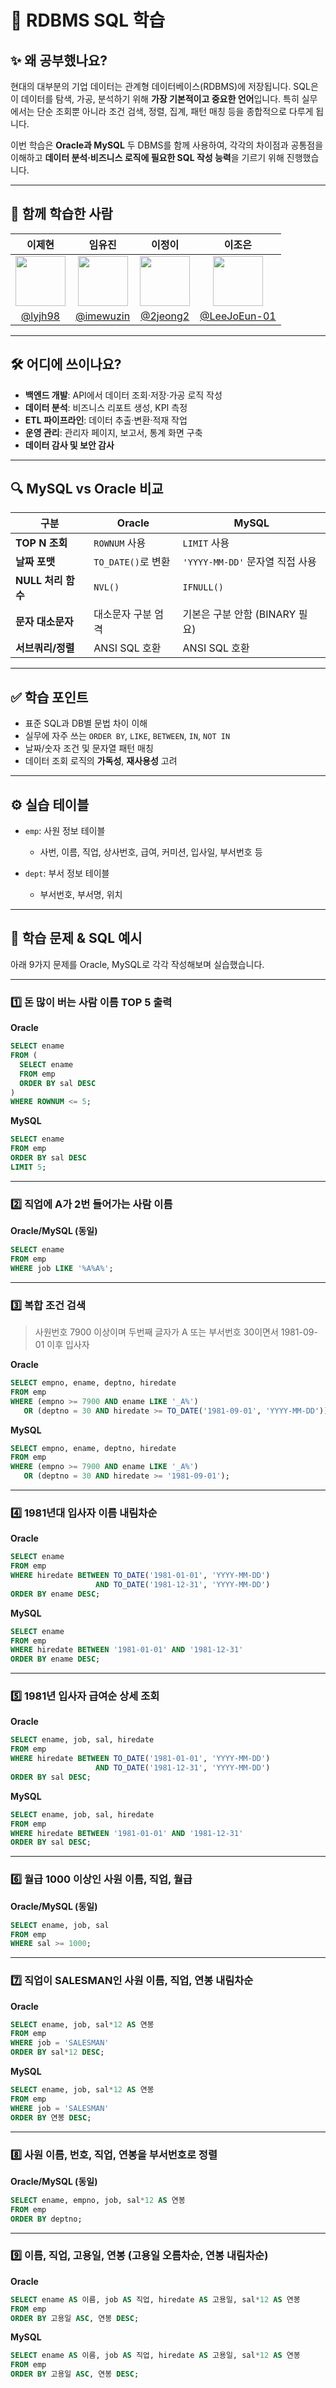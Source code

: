 # 📘 RDBMS SQL 학습

## ✨ 왜 공부했나요?

현대의 대부분의 기업 데이터는 관계형 데이터베이스(RDBMS)에 저장됩니다.
SQL은 이 데이터를 탐색, 가공, 분석하기 위해 **가장 기본적이고 중요한 언어**입니다.
특히 실무에서는 단순 조회뿐 아니라 조건 검색, 정렬, 집계, 패턴 매칭 등을 종합적으로 다루게 됩니다.

이번 학습은 **Oracle과 MySQL** 두 DBMS를 함께 사용하여, 각각의 차이점과 공통점을 이해하고 **데이터 분석·비즈니스 로직에 필요한 SQL 작성 능력**을 기르기 위해 진행했습니다.

---

## 👥 함께 학습한 사람

| 이제현  | 임유진     | 이정이              | 이조은                                                   |
|:---:|:--------------:|:------------------:|:--------------------------------:|
| <img src="https://github.com/lyjh98.png" width="80">      | <img src="https://github.com/imewuzin.png" width="80">    | <img src="https://github.com/2jeong2.png" width="80">     | <img src="https://github.com/LeeJoEun-01.png" width="80"> |
| [@lyjh98](https://github.com/lyjh98)  |  [@imewuzin](https://github.com/imewuzin)       | [@2jeong2](https://github.com/2jeong2)   | [@LeeJoEun-01](https://github.com/LeeJoEun-01) | 
---
## 🛠 어디에 쓰이나요?

* **백엔드 개발**: API에서 데이터 조회·저장·가공 로직 작성
* **데이터 분석**: 비즈니스 리포트 생성, KPI 측정
* **ETL 파이프라인**: 데이터 추출·변환·적재 작업
* **운영 관리**: 관리자 페이지, 보고서, 통계 화면 구축
* **데이터 감사 및 보안 감사**

---

## 🔍 MySQL vs Oracle 비교

| 구분             | Oracle          | MySQL                    |
| -------------- | --------------- | ------------------------ |
| **TOP N 조회**   | `ROWNUM` 사용     | `LIMIT` 사용               |
| **날짜 포맷**      | `TO_DATE()`로 변환 | `'YYYY-MM-DD'` 문자열 직접 사용 |
| **NULL 처리 함수** | `NVL()`         | `IFNULL()`               |
| **문자 대소문자**    | 대소문자 구분 엄격      | 기본은 구분 안함 (BINARY 필요)    |
| **서브쿼리/정렬**    | ANSI SQL 호환     | ANSI SQL 호환              |

---

## ✅ 학습 포인트

* 표준 SQL과 DB별 문법 차이 이해
* 실무에 자주 쓰는 `ORDER BY`, `LIKE`, `BETWEEN`, `IN`, `NOT IN`
* 날짜/숫자 조건 및 문자열 패턴 매칭
* 데이터 조회 로직의 **가독성**, **재사용성** 고려
---

## ⚙️ 실습 테이블

* `emp`: 사원 정보 테이블

  * 사번, 이름, 직업, 상사번호, 급여, 커미션, 입사일, 부서번호 등
* `dept`: 부서 정보 테이블

  * 부서번호, 부서명, 위치

---

## 📄 학습 문제 & SQL 예시

아래 9가지 문제를 Oracle, MySQL로 각각 작성해보며 실습했습니다.

---

### 1️⃣ 돈 많이 버는 사람 이름 TOP 5 출력

**Oracle**

```sql
SELECT ename
FROM (
  SELECT ename
  FROM emp
  ORDER BY sal DESC
)
WHERE ROWNUM <= 5;
```

**MySQL**

```sql
SELECT ename
FROM emp
ORDER BY sal DESC
LIMIT 5;
```

---

### 2️⃣ 직업에 A가 2번 들어가는 사람 이름

**Oracle/MySQL (동일)**

```sql
SELECT ename
FROM emp
WHERE job LIKE '%A%A%';
```

---

### 3️⃣ 복합 조건 검색

> 사원번호 7900 이상이며 두번째 글자가 A
> 또는 부서번호 30이면서 1981-09-01 이후 입사자

**Oracle**

```sql
SELECT empno, ename, deptno, hiredate
FROM emp
WHERE (empno >= 7900 AND ename LIKE '_A%')
   OR (deptno = 30 AND hiredate >= TO_DATE('1981-09-01', 'YYYY-MM-DD'));
```

**MySQL**

```sql
SELECT empno, ename, deptno, hiredate
FROM emp
WHERE (empno >= 7900 AND ename LIKE '_A%')
   OR (deptno = 30 AND hiredate >= '1981-09-01');
```

---

### 4️⃣ 1981년대 입사자 이름 내림차순

**Oracle**

```sql
SELECT ename
FROM emp
WHERE hiredate BETWEEN TO_DATE('1981-01-01', 'YYYY-MM-DD')
                   AND TO_DATE('1981-12-31', 'YYYY-MM-DD')
ORDER BY ename DESC;
```

**MySQL**

```sql
SELECT ename
FROM emp
WHERE hiredate BETWEEN '1981-01-01' AND '1981-12-31'
ORDER BY ename DESC;
```

---

### 5️⃣ 1981년 입사자 급여순 상세 조회

**Oracle**

```sql
SELECT ename, job, sal, hiredate
FROM emp
WHERE hiredate BETWEEN TO_DATE('1981-01-01', 'YYYY-MM-DD')
                   AND TO_DATE('1981-12-31', 'YYYY-MM-DD')
ORDER BY sal DESC;
```

**MySQL**

```sql
SELECT ename, job, sal, hiredate
FROM emp
WHERE hiredate BETWEEN '1981-01-01' AND '1981-12-31'
ORDER BY sal DESC;
```

---

### 6️⃣ 월급 1000 이상인 사원 이름, 직업, 월급

**Oracle/MySQL (동일)**

```sql
SELECT ename, job, sal
FROM emp
WHERE sal >= 1000;
```

---

### 7️⃣ 직업이 SALESMAN인 사원 이름, 직업, 연봉 내림차순

**Oracle**

```sql
SELECT ename, job, sal*12 AS 연봉
FROM emp
WHERE job = 'SALESMAN'
ORDER BY sal*12 DESC;
```

**MySQL**

```sql
SELECT ename, job, sal*12 AS 연봉
FROM emp
WHERE job = 'SALESMAN'
ORDER BY 연봉 DESC;
```

---

### 8️⃣ 사원 이름, 번호, 직업, 연봉을 부서번호로 정렬

**Oracle/MySQL (동일)**

```sql
SELECT ename, empno, job, sal*12 AS 연봉
FROM emp
ORDER BY deptno;
```

---

### 9️⃣ 이름, 직업, 고용일, 연봉 (고용일 오름차순, 연봉 내림차순)

**Oracle**

```sql
SELECT ename AS 이름, job AS 직업, hiredate AS 고용일, sal*12 AS 연봉
FROM emp
ORDER BY 고용일 ASC, 연봉 DESC;
```

**MySQL**

```sql
SELECT ename AS 이름, job AS 직업, hiredate AS 고용일, sal*12 AS 연봉
FROM emp
ORDER BY 고용일 ASC, 연봉 DESC;
```
